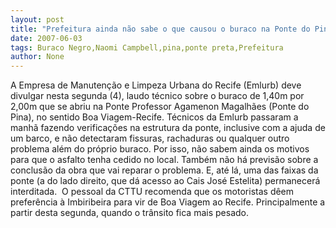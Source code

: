 ```yaml
---
layout: post
title: "Prefeitura ainda não sabe o que causou o buraco na Ponte do Pina"
date: 2007-06-03
tags: Buraco Negro,Naomi Campbell,pina,ponte preta,Prefeitura
author: None
---
```

A Empresa de Manuten&ccedil;&atilde;o e Limpeza Urbana do Recife (Emlurb) deve divulgar nesta segunda (4), laudo t&eacute;cnico sobre o buraco de 1,40m por 2,00m que se abriu na Ponte Professor Agamenon Magalh&atilde;es (Ponte do Pina), no sentido Boa Viagem-Recife.
T&eacute;cnicos da Emlurb passaram a manh&atilde; fazendo verifica&ccedil;&otilde;es na estrutura da ponte, inclusive com a ajuda de um barco, e n&atilde;o detectaram fissuras, rachaduras ou qualquer outro problema al&eacute;m do pr&oacute;prio buraco. Por isso, n&atilde;o sabem ainda os motivos para que o asfalto tenha cedido no local.
Tamb&eacute;m n&atilde;o h&aacute; previs&atilde;o sobre&nbsp;a conclus&atilde;o da obra que vai reparar o problema. E, at&eacute; l&aacute;, uma das faixas da ponte (a do lado direito, que d&aacute; acesso ao&nbsp;Cais Jos&eacute; Estelita) permanecer&aacute; interditada.&nbsp;
O pessoal da CTTU recomenda que os motoristas d&ecirc;em prefer&ecirc;ncia &agrave; Imbiribeira para&nbsp;vir de Boa Viagem ao Recife. Principalmente&nbsp;a partir desta segunda, quando o tr&acirc;nsito fica mais pesado. 